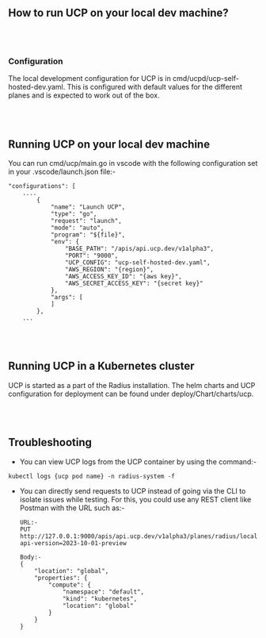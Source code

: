 ## How to run UCP on your local dev machine?

<br/><br/>

### Configuration

The local development configuration for UCP is in cmd/ucpd/ucp-self-hosted-dev.yaml. This is configured with default values for the different planes and is expected to work out of the box.

<br/><br/>

## Running UCP on your local dev machine

You can run cmd/ucp/main.go in vscode with the following configuration set in your .vscode/launch.json file:-
```
"configurations": [
    ....
        {
            "name": "Launch UCP",
            "type": "go",
            "request": "launch",
            "mode": "auto",
            "program": "${file}",
            "env": {
                "BASE_PATH": "/apis/api.ucp.dev/v1alpha3",
                "PORT": "9000",
                "UCP_CONFIG": "ucp-self-hosted-dev.yaml",
                "AWS_REGION": "{region}",
                "AWS_ACCESS_KEY_ID": "{aws key}",
                "AWS_SECRET_ACCESS_KEY": "{secret key}"
            },
            "args": [
            ]
        },
    ...
```

<br/><br/>

## Running UCP in a Kubernetes cluster

UCP is started as a part of the Radius installation. The helm charts and UCP configuration for deployment can be found under deploy/Chart/charts/ucp.

<br/><br/>

## Troubleshooting

* You can view UCP logs from the UCP container by using the command:-
```
kubectl logs {ucp pod name} -n radius-system -f
```
* You can directly send requests to UCP instead of going via the CLI to isolate issues while testing. For this, you could use any REST client like Postman with the URL such as:-
    ```
    URL:-
    PUT http://127.0.0.1:9000/apis/api.ucp.dev/v1alpha3/planes/radius/local/resourceGroups/{rg}/providers/Applications.Core/environments/{name}?api-version=2023-10-01-preview

    Body:-
    {
        "location": "global",
        "properties": {
            "compute": {
                "namespace": "default",
                "kind": "kubernetes",
                "location": "global"
            }
        }
    }
    ```
